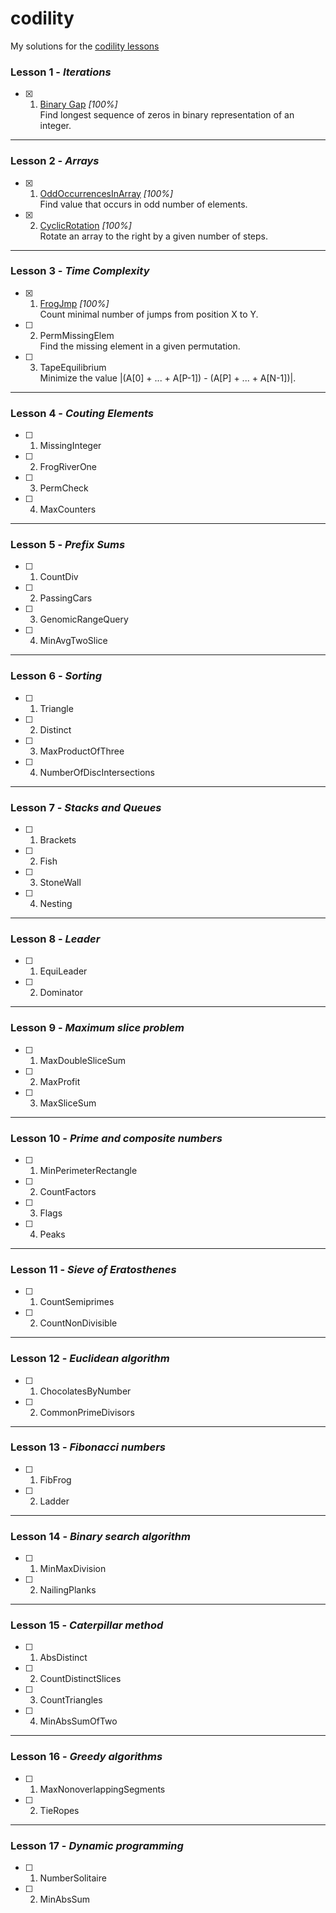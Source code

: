 # codility
My solutions for the [codility lessons](https://codility.com/programmers/lessons)


### Lesson 1 - _Iterations_
- [x] 1. [Binary Gap](https://codility.com/demo/results/trainingB9U8TT-M52/) _[100%]_  
Find longest sequence of zeros in binary representation of an integer.

---

### Lesson 2 - _Arrays_
- [x] 1. [OddOccurrencesInArray](https://codility.com/demo/results/trainingGHYDFW-A79/) _[100%]_  
Find value that occurs in odd number of elements.

- [x] 2. [CyclicRotation](https://codility.com/demo/results/trainingBNH3M2-786/) _[100%]_  
Rotate an array to the right by a given number of steps.

---

### Lesson 3 - _Time Complexity_
- [x] 1. [FrogJmp](https://codility.com/demo/results/training8KPF38-YJK/) _[100%]_  
Count minimal number of jumps from position X to Y.

- [ ] 2. PermMissingElem  
Find the missing element in a given permutation.

- [ ] 3. TapeEquilibrium  
Minimize the value |(A[0] + ... + A[P-1]) - (A[P] + ... + A[N-1])|.

---

### Lesson 4 - _Couting Elements_
- [ ] 1. MissingInteger

- [ ] 2. FrogRiverOne

- [ ] 3. PermCheck

- [ ] 4. MaxCounters

---

### Lesson 5 - _Prefix Sums_
- [ ] 1. CountDiv

- [ ] 2. PassingCars

- [ ] 3. GenomicRangeQuery 

- [ ] 4. MinAvgTwoSlice 

---

### Lesson 6 - _Sorting_
- [ ] 1. Triangle

- [ ] 2. Distinct 

- [ ] 3. MaxProductOfThree  

- [ ] 4. NumberOfDiscIntersections  

---

### Lesson 7 - _Stacks and Queues_
- [ ] 1. Brackets 

- [ ] 2. Fish 

- [ ] 3. StoneWall  

- [ ] 4. Nesting  

---

### Lesson 8 - _Leader_
- [ ] 1. EquiLeader 

- [ ] 2. Dominator 

---

### Lesson 9 - _Maximum slice problem_
- [ ] 1. MaxDoubleSliceSum 

- [ ] 2. MaxProfit 

- [ ] 3.  MaxSliceSum 

---

### Lesson 10 - _Prime and composite numbers_
- [ ] 1. MinPerimeterRectangle 

- [ ] 2. CountFactors 

- [ ] 3. Flags 

- [ ] 4. Peaks 

---

### Lesson 11 - _Sieve of Eratosthenes_
- [ ] 1. CountSemiprimes 

- [ ] 2. CountNonDivisible 
 
---

### Lesson 12 - _Euclidean algorithm_
- [ ] 1. ChocolatesByNumber 

- [ ] 2. CommonPrimeDivisors 
 
---

### Lesson 13 - _Fibonacci numbers_
- [ ] 1. FibFrog 

- [ ] 2. Ladder 
 
---

### Lesson 14 - _Binary search algorithm_
- [ ] 1. MinMaxDivision 

- [ ] 2. NailingPlanks 
 
---

### Lesson 15 - _Caterpillar method_
- [ ] 1. AbsDistinct 

- [ ] 2. CountDistinctSlices 

- [ ] 3. CountTriangles 

- [ ] 4. MinAbsSumOfTwo 
 
---

### Lesson 16 - _Greedy algorithms_
- [ ] 1. MaxNonoverlappingSegments 

- [ ] 2. TieRopes 
 
---

### Lesson 17 - _Dynamic programming_
- [ ] 1. NumberSolitaire 

- [ ] 2. MinAbsSum 

